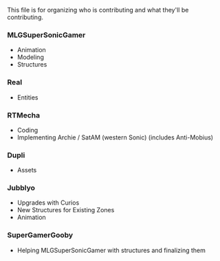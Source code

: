 This file is for organizing who is contributing and what they'll be contributing.

### MLGSuperSonicGamer
- Animation
- Modeling
- Structures

### Real
- Entities

### RTMecha
- Coding
- Implementing Archie / SatAM (western Sonic) (includes Anti-Mobius)

### Dupli
- Assets

### Jubblyo
- Upgrades with Curios
- New Structures for Existing Zones
- Animation

### SuperGamerGooby
-  Helping MLGSuperSonicGamer with structures and finalizing them

